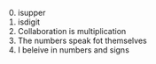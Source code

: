 0. isupper
1. isdigit
2. Collaboration is multiplication
3. The numbers speak fot themselves
4. I beleive in numbers and signs
